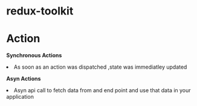 # redux-toolkit

# Action 

**Synchronous Actions**
<li>As soon as an action was dispatched ,state was immediatley updated </li>

**Asyn Actions**
<li>Asyn api call to fetch data from and end point and use that data in your application  </li>
